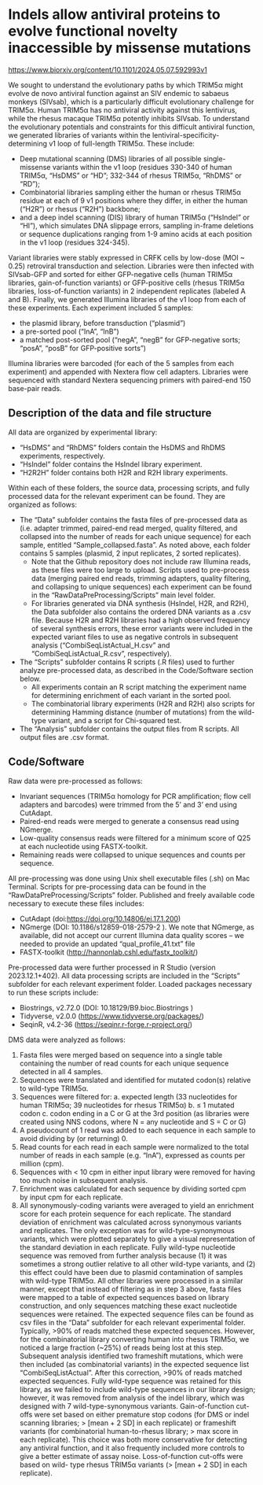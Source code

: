 # Indels allow antiviral proteins to evolve functional novelty inaccessible by missense mutations

https://www.biorxiv.org/content/10.1101/2024.05.07.592993v1

We sought to understand the evolutionary paths by which TRIM5α might evolve de novo antiviral function against an SIV endemic to sabaeus monkeys (SIVsab), which is a particularly difficult evolutionary challenge for TRIM5α. Human TRIM5α has no antiviral activity against this lentivirus, while the rhesus macaque TRIM5α potently inhibits SIVsab. To understand the evolutionary potentials and constraints for this difficult antiviral function, we generated libraries of variants within the lentiviral-specificity-determining v1 loop of full-length TRIM5α. These include:
- Deep mutational scanning (DMS) libraries of all possible single-missense variants within the v1 loop (residues 330-340 of human TRIM5α, “HsDMS” or “HD”; 332-344 of rhesus TRIM5α, “RhDMS” or “RD”);
- Combinatorial libraries sampling either the human or rhesus TRIM5α residue at each of 9 v1 positions where they differ, in either the human (“H2R”) or rhesus (“R2H”) backbone;
- and a deep indel scanning (DIS) library of human TRIM5α (“HsIndel” or “HI”), which simulates DNA slippage errors, sampling in-frame deletions or sequence duplications ranging from 1-9 amino acids at each position in the v1 loop (residues 324-345).

Variant libraries were stably expressed in CRFK cells by low-dose (MOI ~ 0.25) retroviral transduction and selection. Libraries were then infected with SIVsab-GFP and sorted for either GFP-negative cells (human TRIM5α libraries, gain-of-function variants) or GFP-positive cells (rhesus TRIM5α libraries, loss-of-function variants) in 2 independent replicates (labeled A and B). Finally, we generated Illumina libraries of the v1 loop from each of these experiments. Each experiment included 5 samples:
- the plasmid library, before transduction (“plasmid”)
- a pre-sorted pool (“InA”, “InB”)
- a matched post-sorted pool (“negA”, “negB” for GFP-negative sorts; “posA”, “posB” for GFP-positive sorts”)

Illumina libraries were barcoded (for each of the 5 samples from each experiment) and appended with Nextera flow cell adapters. Libraries were sequenced with standard Nextera sequencing primers with paired-end 150 base-pair reads.

## Description of the data and file structure

All data are organized by experimental library:
- “HsDMS” and “RhDMS” folders contain the HsDMS and RhDMS experiments, respectively.
- “HsIndel” folder contains the HsIndel library experiment.
- “H2R2H” folder contains both H2R and R2H library experiments.

Within each of these folders, the source data, processing scripts, and fully processed data for the relevant experiment can be found. They are organized as follows:
- The “Data” subfolder contains the fasta files of pre-processed data as (i.e. adapter trimmed, paired-end read merged, quality filtered, and collapsed into the number of reads for each unique sequence) for each sample, entitled “Sample_collapsed.fasta”. As noted above, each folder contains 5 samples (plasmid, 2 input replicates, 2 sorted replicates).
  - Note that the Github repository does not include raw Illumina reads, as these files were too large to upload. Scripts used to pre-process data (merging paired end reads, trimming adapters, quality filtering, and collapsing to unique sequences) each experiment can be found in the “RawDataPreProcessing/Scripts” main level folder. 
  - For libraries generated via DNA synthesis (HsIndel, H2R, and R2H), the Data subfolder also contains the ordered DNA variants as a .csv file. Because H2R and R2H libraries had a high observed frequency of several synthesis errors, these error variants were included in the expected variant files to use as negative controls in subsequent analysis (“CombiSeqListActual_H.csv” and “CombiSeqListActual_R.csv”, respectively).
- The “Scripts” subfolder contains R scripts (.R files) used to further analyze pre-processed data, as described in the Code/Software section below.
  - All experiments contain an R script matching the experiment name for determining enrichment of each variant in the sorted pool.
  - The combinatorial library experiments (H2R and R2H) also scripts for determining Hamming distance (number of mutations) from the wild-type variant, and a script for Chi-squared test.
- The “Analysis” subfolder contains the output files from R scripts. All output files are .csv format.

## Code/Software

Raw data were pre-processed as follows:
- Invariant sequences (TRIM5α homology for PCR amplification; flow cell adapters and barcodes) were trimmed from the 5’ and 3’ end using CutAdapt.
- Paired-end reads were merged to generate a consensus read using NGmerge.
- Low-quality consensus reads were filtered for a minimum score of Q25 at each nucleotide using FASTX-toolkit.
- Remaining reads were collapsed to unique sequences and counts per sequence.

All pre-processing was done using Unix shell executable files (.sh) on Mac Terminal. Scripts for pre-processing data can be found in the “RawDataPreProcessing/Scripts” folder. Published and freely available code necessary to execute these files includes:
- CutAdapt (doi:https://doi.org/10.14806/ej.17.1.200)
- NGmerge (DOI: 10.1186/s12859-018-2579-2 ). We note that NGmerge, as available, did not accept our current Illumina data quality scores – we needed to provide an updated “qual_profile_41.txt” file
- FASTX-toolkit (http://hannonlab.cshl.edu/fastx_toolkit/) 

Pre-processed data were further processed in R Studio (version 2023.12.1+402). All data processing scripts are included in the “Scripts” subfolder for each relevant experiment folder. Loaded packages necessary to run these scripts include:
- Biostrings, v2.72.0 (DOI: 10.18129/B9.bioc.Biostrings )
- Tidyverse, v2.0.0 (https://www.tidyverse.org/packages/)
- SeqinR, v4.2-36 (https://seqinr.r-forge.r-project.org/)

DMS data were analyzed as follows:
1.	Fasta files were merged based on sequence into a single table containing the number of read counts for each unique sequence detected in all 4 samples.
2.	Sequences were translated and identified for mutated codon(s) relative to wild-type TRIM5α.
3.	Sequences were filtered for:
a.	expected length (33 nucleotides for human TRIM5α; 39 nucleotides for rhesus TRIM5α)
b.	≤ 1 mutated codon
c.	codon ending in a C or G at the 3rd position (as libraries were created using NNS codons, where N = any nucleotide and S = C or G)
4.	A pseudocount of 1 read was added to each sequence in each sample to avoid dividing by (or returning) 0.
5.	Read counts for each read in each sample were normalized to the total number of reads in each sample (e.g. “InA”), expressed as counts per million (cpm).
6.	Sequences with < 10 cpm in either input library were removed for having too much noise in subsequent analysis.
7.	Enrichment was calculated for each sequence by dividing sorted cpm by input cpm for each replicate.
8.	All synonymously-coding variants were averaged to yield an enrichment score for each protein sequence for each replicate. The standard deviation of enrichment was calculated across synonymous variants and replicates. The only exception was for wild-type-synonymous variants, which were plotted separately to give a visual representation of the standard deviation in each replicate. Fully wild-type nucleotide sequence was removed from further analysis because (1) it was sometimes a strong outlier relative to all other wild-type variants, and (2) this effect could have been due to plasmid contamination of samples with wild-type TRIM5α. 
All other libraries were processed in a similar manner, except that instead of filtering as in step 3 above, fasta files were mapped to a table of expected sequences based on library construction, and only sequences matching these exact nucleotide sequences were retained. The expected sequence files can be found as csv files in the “Data” subfolder for each relevant experimental folder. Typically, >90% of reads matched these expected sequences. However, for the combinatorial library converting human into rhesus TRIM5α, we noticed a large fraction (~25%) of reads being lost at this step. Subsequent analysis identified two frameshift mutations, which were then included (as combinatorial variants) in the expected sequence list “CombiSeqListActual”. After this correction, >90% of reads matched expected sequences. Fully wild-type sequence was retained for this library, as we failed to include wild-type sequences in our library design; however, it was removed from analysis of the indel library, which was designed with 7 wild-type-synonymous variants.
Gain-of-function cut-offs were set based on either premature stop codons (for DMS or indel scanning libraries; > [mean + 2 SD] in each replicate) or frameshift variants (for combinatorial human-to-rhesus library; > max score in each replicate). This choice was both more conservative for detecting any antiviral function, and it also frequently included more controls to give a better estimate of assay noise. Loss-of-function cut-offs were based on wild- type rhesus TRIM5α variants (> [mean + 2 SD] in each replicate). 

